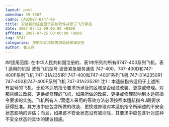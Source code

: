 ```yaml
---
layout: post
amendno: 39-5687
cadno: CAD2007-B747-09
title: 安装新的综合显示系统软件并修订飞行手册
date: 2007-07-13 00:00:00 +0800
effdate: 2007-07-25 00:00:00 +0800
tag: B747
categories: 民航华北地区管理局适航审定处
author: 崔玉亮
---
```


##适用范围:
在中华人民共和国注册的、表1中所列的所有B747-400系列飞机。表1 适用的机型
波音飞机型号  波音紧急服务通告
747-400，747-400D和747-400F系列飞机  747-31A2351R1
747-400和747-400F系列飞机  747-31A2350R1
747-400和747-400F系列飞机  747-31A2352R1
注1：本适航指令适用于上述所有型号的飞机，无论本适航指令要求所涉及的区域是否经过改装、更换或修理。对那些经过改装、更换或修理的飞机，如果所做的改装、更换或修理影响到本适航指令要求的实施，飞机所有人 /营运人采用的等效方法必须按照本适航指令J段要求获得批准。其方法中应包含所做的改装、更换或修理对本适航指令所阐述的不安全状态影响的评估；而且，如果该不安全状态没有被消除，其要求中应包含针对这种不安全状态的具体的建议措施。

